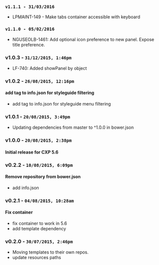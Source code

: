 ### `v1.1.1 - 31/03/2016`
* LPMAINT-149 - Make tabs container accessible with keyboard

### `v1.1.0 - 05/02/2016`
* NGUSEOLB-1461: Add optional icon preference to new panel. Expose title preference.

### v1.0.3 - `31/12/2015, 1:46pm`
* LF-740: Added showPanel by object

### v1.0.2 - `26/08/2015, 12:16pm`
#### add tag to info.json for styleguide filtering
* add tag to info.json for styleguide menu filtering


### v1.0.1 - `20/08/2015, 3:49pm`
* Updating dependencies from master to ^1.0.0 in bower.json


### v1.0.0 - `20/08/2015, 2:38pm`
#### Initial release for CXP 5.6


### v0.2.2 - `10/08/2015, 6:09pm`
#### Remove repository from bower.json
* add info.json


### v0.2.1 - `04/08/2015, 10:28am`
#### Fix container
* fix container to work in 5.6
* add template dependency


### v0.2.0 - `30/07/2015, 2:46pm`
* Moving templates to their own repos.
* update resources paths
